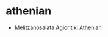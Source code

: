 # athenian

 * [Melitzanosalata Agioritiki Athenian](../index/m/melitzanosalata-agioritiki-athenian.json)
